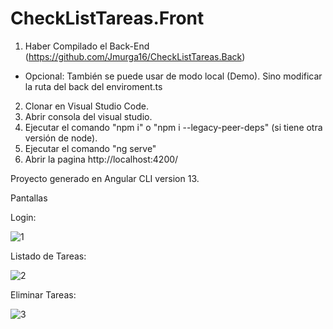 # CheckListTareas.Front

1. Haber Compilado el Back-End (https://github.com/Jmurga16/CheckListTareas.Back)
* Opcional: También se puede usar de modo local (Demo). Sino modificar la ruta del back del enviroment.ts
2. Clonar en Visual Studio Code.
3. Abrir consola del visual studio.
4. Ejecutar el comando "npm i" o "npm i --legacy-peer-deps" (si tiene otra versión de node).
5. Ejecutar el comando "ng serve"
6. Abrir la pagina http://localhost:4200/

Proyecto generado en Angular CLI version 13.

Pantallas

Login:

![1](https://user-images.githubusercontent.com/58633633/195383224-b572c5d5-b5b1-438a-b241-8072907265bc.png)

Listado de Tareas:

![2](https://user-images.githubusercontent.com/58633633/195383239-83e0bec2-8ab9-4288-9668-d390661f94f8.png)

Eliminar Tareas:

![3](https://user-images.githubusercontent.com/58633633/195383260-e2828891-f660-4915-afcc-6e2d2c2bde5b.png)
